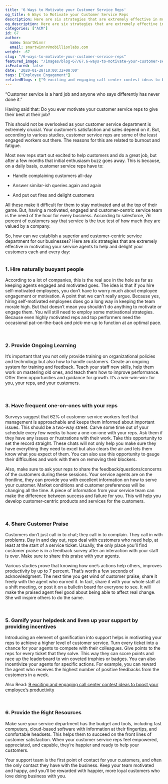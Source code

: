 ```yaml
---
title: '6 Ways to Motivate your Customer Service Reps'
og_title: 6 Ways to Motivate your Customer Service Reps
description: Here are six strategies that are extremely effective in motivating your service agents to help and delight your customers each and every day
og_description: Here are six strategies that are extremely effective in motivating your service agents to help and delight your customers each and every day
categories: ["ACM"]
id: 67
author:
  name: SmartWinnr
  email: smartwinnr@mobillionlabs.com
weight: -67
slug: "/6-ways-to-motivate-your-customer-service-reps"
featured_image: "/images/blog-67/67.6-ways-to-motivate-your-customer-service-reps.jpg"
isFeatured: false
date: '2020-01-28T10:00:32+08:00'
tags: ["Employee Engagement"]
relatedBlogs : ["9 exciting and engaging call center contest ideas to boost your employee’s productivity", "Fun Training Activities for Customer Service Reps", "Gamification and Employee Engagement: the Why and the How", "19 Creative Call Center Contest Names"]
---
```


“Customer service is a hard job and anyone who says differently has never done it.”

Having said that: Do you ever motivate your customer service reps to give their best at their job?
 
This should not be overlooked as your customer service department is extremely crucial. Your customer’s satisfaction and sales depend on it. But, according to various studies, customer service reps are some of the least engaged workers out there. The reasons for this are related to burnout and fatigue. 
 
Most new reps start out excited to help customers and do a great job, but after a few months that initial enthusiasm buzz goes away. This is because, on a daily basis, customer service reps have to:

* Handle complaining customers all-day

* Answer similar-ish queries again and again

* And put out fires and delight customers

All these make it difficult for them to stay motivated and at the top of their game. But, having a motivated, engaged and customer-centric service team is the need of the hour for every business. According to salesforce, 76 percent of customers say that service is the true test of how much they are valued by a company. 
 
So, how can we establish a superior and customer-centric service department for our businesses? Here are six strategies that are extremely effective in motivating your service agents to help and delight your customers each and every day:

<img alt="" src="/images/blog-67/2020-01-27.png" class="ml-padding-top0 ml-padding-bottom0">

<br>

### **1. Hire naturally buoyant people**

According to a lot of companies, this is the real ace in the hole as far as keeping agents engaged and motivated goes. The idea is that if you hire self-motivated employees, you don’t have to worry much about employee engagement or motivation. A point that we can’t really argue. Because yes, hiring self-motivated employees does go a long way in keeping the team morale high. But that doesn’t mean you shouldn’t do anything to motivate or engage them. You will still need to employ some motivational strategies. Because even highly motivated reps and top performers need the occasional pat-on-the-back and pick-me-up to function at an optimal pace.

<br>

### **2. Provide Ongoing Learning**

It’s important that you not only provide training on organizational policies and technology but also how to handle customers. Create an ongoing system for training and feedback. Teach your staff new skills, help them work on mastering old ones, and teach them how to improve performance.  Offer them opportunities and guidance for growth. It’s a win-win-win: for you, your reps, and your customers.

<br>

### **3. Have frequent one-on-ones with your reps**

Surveys suggest that 62% of customer service workers feel that management is approachable and keeps them informed about important issues. This should be a two-way street. Carve some time out of your schedule every few weeks to have a one-on-one with your reps. Ask them if they have any issues or frustrations with their work. Take this opportunity to set the record straight. These chats will not only help you make sure they have everything they need to excel but also clears the air and lets them know what you expect of them. You can also use this opportunity to gauge their difficulties and work with them on removing their blockers.
 
Also, make sure to ask your reps to share the feedback/questions/concerns of the customers during these sessions. Your service agents are on the frontline, they can provide you with excellent information on how to serve your customer. Market conditions and customer preferences will be changing all the time. A piece of information from your service team can make the difference between success and failure for you. This will help you develop customer-centric products and services for the customers.

<br>

### **4. Share Customer Praise**

Customers don’t just call in to chat; they call in to complain. They call in with problems. Day in and day out, reps deal with customers who need help, at least at the start of a service ticket. Usually, the only place you’ll find customer praise is in a feedback survey after an interaction with your staff is over. Make sure to share this praise with your agents.
 
Various studies prove that knowing how one’s actions help others, improves productivity by up to 7 percent. That’s worth a few seconds of acknowledgment. The next time you get wind of customer praise, share it freely with the agent who earned it. In fact, share it with your whole staff at a shift meeting, or post it on a bulletin board for everyone to see. It will make the praised agent feel good about being able to affect real change. She will inspire others to do the same.

<br>

### **5. Gamify your helpdesk and liven up your support by providing incentives**

Introducing an element of gamification into support helps in motivating your reps to achieve a higher level of customer service. Turn every ticket into a chance for your agents to compete with their colleagues. Give points to the reps for every ticket that they solve. This way they can score points and race up the leaderboard to win coveted trophies or badges. You can also incentivize your agents for specific actions. For example, you can reward the agent who receives the highest number of positive feedbacks from the customers in a week. 
 
Also Read: [9 exciting and engaging call center contest ideas to boost your employee’s productivity](https://www.smartwinnr.com/post/9-exciting-and-engaging-call-center-contest-ideas-to-boost-your-employee-productivity/)
 
<br>

### **6. Provide the Right Resources**

Make sure your service department has the budget and tools, including fast computers, cloud-based software with information at their fingertips, and comfortable headsets. This helps them to succeed on the front lines of customer satisfaction. When your customer service reps feel empowered, appreciated, and capable, they’re happier and ready to help your customers.

Your support team is the first point of contact for your customers, and often the only contact they have with the business. Keep your team motivated and happy, and you’ll be rewarded with happier, more loyal customers who love doing business with you.